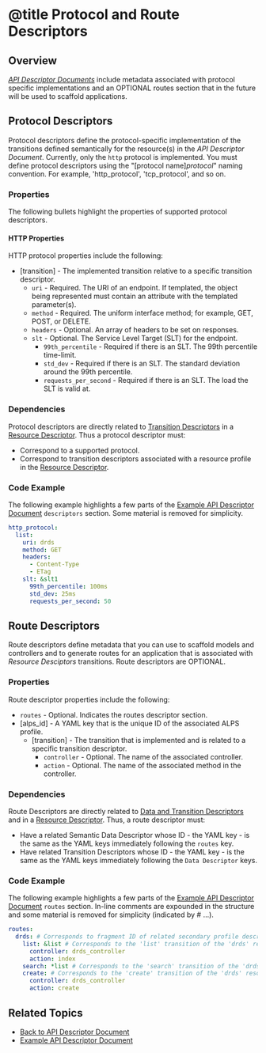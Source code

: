 # @title Protocol and Route Descriptors

## Overview
[_API Descriptor Documents_] include metadata associated with protocol specific implementations and an OPTIONAL routes
section that in the future will be used to scaffold applications.

## Protocol Descriptors
Protocol descriptors define the protocol-specific implementation of the transitions defined semantically for the 
resource(s) in the _API Descriptor Document_. Currently, only the `http` protocol is implemented. You must define 
protocol descriptors using the "[protocol name]_protocol_" naming convention. For example, 'http_protocol', 
'tcp_protocol', and so on.

### Properties
The following bullets highlight the properties of supported protocol descriptors.

#### HTTP Properties
HTTP protocol properties include the following:

- \[transition\] - The implemented transition relative to a specific transition descriptor.
   - `uri` - Required. The URI of an endpoint. If templated, the object being represented must contain an attribute 
   with the templated parameter(s).
   - `method` - Required. The uniform interface method; for example, GET, POST, or DELETE.
   - `headers` - Optional. An array of headers to be set on responses.
   - `slt` - Optional. The Service Level Target (SLT) for the endpoint.
      - `99th_percentile` - Required if there is an SLT. The 99th percentile time-limit.
      - `std_dev` - Required if there is an SLT. The standard deviation around the 99th percentile.
      - `requests_per_second` - Required if there is an SLT. The load the SLT is valid at.

### Dependencies
Protocol descriptors are directly related to [Transition Descriptors][] in a [Resource Descriptor][]. Thus a protocol 
descriptor must:

- Correspond to a supported protocol.
- Correspond to transition descriptors associated with a resource profile in the [Resource Descriptor].

### Code Example
The following example highlights a few parts of the [Example API Descriptor Document][] `descriptors` section. Some 
material is removed for simplicity. 

```yaml
http_protocol:
  list:
    uri: drds
    method: GET
    headers:
      - Content-Type
      - ETag
    slt: &slt1
      99th_percentile: 100ms
      std_dev: 25ms
      requests_per_second: 50 
```

## Route Descriptors 
Route descriptors define metadata that you can use to scaffold models and controllers and to generate routes for
an application that is associated with _Resource Desciptors_ transitions. Route descriptors are OPTIONAL.

### Properties
Route descriptor properties include the following:

- `routes` - Optional. Indicates the routes descriptor section. 
 - \[alps_id\] - A YAML key that is the unique ID of the associated ALPS profile.
   - \[transition\] - The transition that is implemented and is related to a specific transition descriptor.
     - `controller` - Optional. The name of the associated controller.
      - `action` - Optional. The name of the associated method in the controller.

### Dependencies
Route Descriptors are directly related to [Data and Transition Descriptors][] and in a [Resource Descriptor][]. 
Thus, a route descriptor must:

- Have a related Semantic Data Descriptor whose ID - the YAML key - is the same as the YAML keys immediately
following the `routes` key.
- Have related Transition Descriptors whose ID - the YAML key - is the same as the YAML keys immediately
following the `Data Descriptor` keys.

### Code Example
The following example highlights a few parts of the [Example API Descriptor Document][] `routes` section. In-line 
comments are expounded in the structure and some material is removed for simplicity (indicated by # ...). 

```yaml
routes:
  drds: # Corresponds to fragment ID of related secondary profile descriptor of the resource.
    list: &list # Corresponds to the 'list' transition of the 'drds' resource.
      controller: drds_controller
      action: index
    search: *list # Corresponds to the 'search' transition of the 'drds' resource.
    create: # Corresponds to the 'create' transition of the 'drds' resource.
      controller: drds_controller
      action: create
```

## Related Topics
- [Back to API Descriptor Document](api_descriptor_documents.md)
- [Example API Descriptor Document][]

[_API Descriptor Documents_]:api_descriptor_documents.md
[Example API Descriptor Document]: ../spec/fixtures/resource_descriptors/drds_descriptor_v1.yml
[Data and Transition Descriptors]: data_and_transition_descriptors.md
[Resource Descriptor]: resource_descriptors.md
[Transition Descriptors]: data_and_transition_descriptors.md#transition-descriptors
